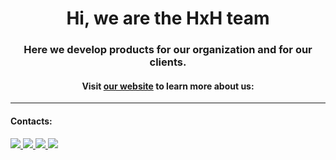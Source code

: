 <h1 align="center">Hi, we are the HxH team</h1>
<h3 align="center">Here we develop products for our organization and for our clients.</h3>
<h4 align="center">Visit <a href="https://hxh.agency">our website</a> to learn more about us: </h4>

---

<h4 align="left">Contacts:</h4>
  
<a href='https://vk.com/hxh_marketing' targer="_blank">
  <img src="https://img.shields.io/badge/HxH Agency-vk?style=for-the-badge&logo=Vk&logoColor=white&color=blue"/>
</a>
<a href='https://t.me/+VhPZc43T3SI3YzRi' targer="_blank">
  <img src="https://img.shields.io/badge/HxH Agency-telegram?style=for-the-badge&logo=Telegram&logoColor=white&color=blue"/>
</a>
<a href='https://www.youtube.com/@hxhagency' targer="_blank">
  <img src="https://img.shields.io/badge/HxH Agency-youtube?style=for-the-badge&logo=Youtube&logoColor=white&color=red"/>
</a>
<!-- <a href='https://dzen.ru/hxh' targer="_blank">
  <img src="https://img.shields.io/badge/HxH-dzen?style=for-the-badge&logo=Dzen&logoColor=white&color=black"/>
</a> -->
<a href='https://instagram.com/hxhdesign' targer="_blank">
  <img src="https://img.shields.io/badge/HxH Design-E4405F?style=for-the-badge&logo=instagram&logoColor=white"/>
</a>
